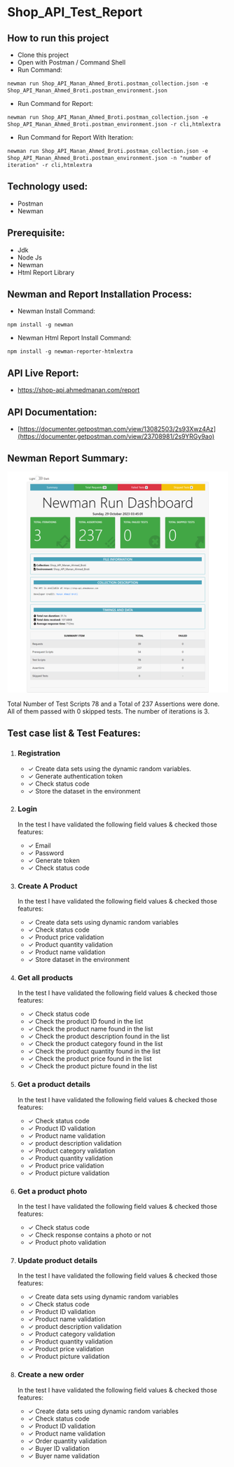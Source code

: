 # Shop_API_Test_Report

## How to run this project
- Clone this project
- Open with Postman / Command Shell
- Run Command:  
```console 
newman run Shop_API_Manan_Ahmed_Broti.postman_collection.json -e Shop_API_Manan_Ahmed_Broti.postman_environment.json
```
- Run Command for Report: 
```console 
newman run Shop_API_Manan_Ahmed_Broti.postman_collection.json -e Shop_API_Manan_Ahmed_Broti.postman_environment.json -r cli,htmlextra
```
- Run Command for Report With Iteration: 
```console 
newman run Shop_API_Manan_Ahmed_Broti.postman_collection.json -e Shop_API_Manan_Ahmed_Broti.postman_environment.json -n "number of iteration" -r cli,htmlextra
```

## Technology used:
- Postman
- Newman

## Prerequisite:
- Jdk
- Node Js
- Newman
- Html Report Library

## Newman and Report Installation Process:
- Newman Install Command:
```console
npm install -g newman
```
- Newman Html Report Install Command:
```console
npm install -g newman-reporter-htmlextra
```
## API Live Report:
- https://shop-api.ahmedmanan.com/report

## API Documentation:
- [https://documenter.getpostman.com/view/13082503/2s93Xwz4Az](https://documenter.getpostman.com/view/23708981/2s9YRGy9ao)

## Newman Report Summary:
![Test Summary](summary.png)

Total Number of Test Scripts 78 and a Total of 237 Assertions were done. All of them passed with 0 skipped tests. The number of iterations is 3.

## Test case list & Test Features:
1. ### Registration
   - &check; Create data sets using the dynamic random variables.
   - &check; Generate authentication token
   - &check; Check status code
   - &check; Store the dataset in the environment

2. ### Login
	In the test I have validated the following field values & checked those features:
 	- &check; Email
 	- &check; Password
 	- &check; Generate token
 	- &check; Check status code

3. ### Create A Product
	In the test I have validated the following field values & checked those features:
 	- &check; Create data sets using dynamic random variables
	- &check; Check status code
 	- &check; Product price validation
 	- &check; Product quantity validation
 	- &check; Product name validation
	- &check; Store dataset in the environment
 
 4. ### Get all products
	In the test I have validated the following field values & checked those features:
 	- &check; Check status code 
 	- &check; Check the product ID found in the list
 	- &check; Check the product name found in the list
 	- &check; Check the product description found in the list
	- &check; Check the product category found in the list
   	- &check; Check the product quantity found in the list
    	<li>&check; Check the product price found in the list</li>
     	<li>&check; Check the product picture found in the list</li>
 
 6. ### Get a product details
	In the test I have validated the following field values & checked those features:
 	- &check; Check status code 
 	- &check; Product ID validation
 	- &check; Product name validation
 	- &check; product description validation
	- &check; Product category validation
   	- &check; Product quantity validation
    	<li>&check; Product price validation </li>
     	<li>&check; Product picture validation </li>

 7. ### Get a product photo
	In the test I have validated the following field values & checked those features:
 	- &check; Check status code 
 	- &check; Check response contains a photo or not
 	- &check; Product photo validation

 8. ### Update product details
	In the test I have validated the following field values & checked those features:
 	- &check; Create data sets using dynamic random variables
  	- &check; Check status code 
 	- &check; Product ID validation
 	- &check; Product name validation
 	- &check; product description validation
	- &check; Product category validation
   	- &check; Product quantity validation
    	<li>&check; Product price validation </li>
     	<li>&check; Product picture validation </li>

 9. ### Create a new order
	In the test I have validated the following field values & checked those features:
 	- &check; Create data sets using dynamic random variables
  	- &check; Check status code 
 	- &check; Product ID validation
 	- &check; Product name validation
 	- &check; Order quantity validation
	- &check; Buyer ID validation
   	- &check; Buyer name validation

